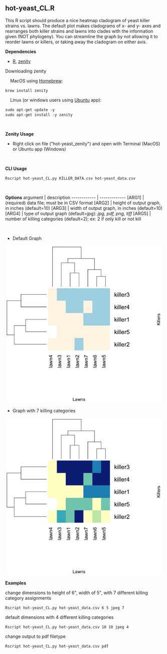 hot-yeast_CL.R
------------------
This R script should produce a nice heatmap cladogram of yeast killer strains vs. lawns. The default plot makes cladograms of x- and y- axes and rearranges both killer strains and lawns into clades with the information given (NOT phylogeny). You can streamline the graph by not allowing it to reorder lawns or killers, or taking away the cladogram on either axis. 

<b>Dependencies</b>
* [R](https://www.r-project.org/), [zenity](https://linuxconfig.org/how-to-use-graphical-widgets-in-bash-scripts-with-zenity)

Downloading zenity

&nbsp;&nbsp;&nbsp;&nbsp;MacOS using [Homebrew](https://formulae.brew.sh/formula/zenity):
```
brew install zenity
```
&nbsp;&nbsp;&nbsp;&nbsp;Linux (or windows users using [Ubuntu](https://zoomadmin.com/HowToInstall/UbuntuPackage/zenity) app):
```
sudo apt-get update -y
sudo apt-get install -y zenity
```
<p>&nbsp;</p>

<b>Zenity Usage</b>
- Right click on file ("hot-yeast_zenity") and open with Terminal (MacOS) or Ubuntu app (Windows)
<p>&nbsp;</p>

<b>CLI Usage</b>
```
Rscript hot-yeast_CL.py KILLER_DATA.csv hot-yeast_data.csv
```
<p>&nbsp;</p>

<b>Options</b>
argument | description
------------ | -------------
[ARG1]	| (required) data file; must be in CSV format 
[ARG2]	| height of output graph, in inches (default=10)
[ARG3]	| width of output graph, in inches (default=10)
[ARG4]	| type of output graph (default=jpg): <i>jpg, pdf, png, tiff</i>
[ARG5]	| number of killing categories (default=2); ex: 2 if only kill or not kill


<p>&nbsp;</p>

* Default Graph

<img src="https://raw.githubusercontent.com/amcrabtree/hot-yeast/master/images/killer_assay_heatmap.jpeg" alt="drawing" width="500"/>

* Graph with 7 killing categories

<img src="https://raw.githubusercontent.com/amcrabtree/hot-yeast/master/images/killer_assay_heatmap_7.jpeg" alt="drawing" width="500"/>


<b>Examples</b>

change dimensions to height of 6", width of 5", with 7 different killing category assignments
```
Rscript hot-yeast_CL.py hot-yeast_data.csv 6 5 jpeg 7
```

default dimensions with 4 different killing categories
```
Rscript hot-yeast_CL.py hot-yeast_data.csv 10 10 jpeg 4
```

change output to pdf filetype
```
Rscript hot-yeast_CL.py hot-yeast_data.csv pdf
```

